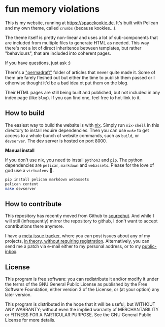 # fun memory violations

This is my website, running at https://spacekookie.de.
It's built with Pelican and my own theme,
called `crumbs` (because kookies...).

The theme itself is pretty non-linear and uses a lot of sub-components
that are included from multiple files to generate HTML as needed.
This way there's not a lot of direct inheritence between templates,
but rather "behaviours", that are included into coherent pages.

If you have questions, just ask :)

There's a ["permadraft"] folder of articles that never quite made it.
Some of them are farely fleshed out but either the time to publish them passed
or I otherwise thought it'd be a bad idea ot put them on the blog.

Their HTML pages are still being built and published,
but not included in any index page (like `blog`).
If you can find one, feel free to hot-link to it.

## How to build

The easiest way to build the website is with [nix].
Simply run `nix-shell` in this directory to install require dependencies.
Then you can use `make` to get access to a whole bunch of website
commands, such as `build`, or `devserver`.
The dev server is hosted on port 8000.

**Manual install**

If you don't use nix, you need to install `python3` and `pip`.
The python dependencies are `pelican`, `markdown` and `webassets`.
Please for the love of god use a `virtualenv` 😬.

```bash
pip install pelican markdown webassets
pelican content
make devserver
```

## How to contribute

This repository has recently moved from Github to [sourcehut].
And while I will still (infrequently) mirror the repository to github,
I don't want to accept contributions there anymore.

I have a [meta issue tracker][tracker], where you can post issues about
any of my projects, [in theory, without requiring registration][bug].
Alternatively, you can send me a patch via e-mail either to my personal
address, or to my [public-inbox].

["permadraft"]: /~spacekookie/website/tree/master/content/permadraft
[nix]: https://nixos.org/nix
[sourcehut]: https://git.sr.ht/~spacekookie/website
[tracker]: https://todo.sr.ht/~spacekookie/meta
[bug]: https://todo.sr.ht/~sircmpwn/todo.sr.ht/103
[public-inbox]: https://lists.sr.ht/~spacekookie/public-inbox

## License

This program is free software: you can redistribute it and/or modify it 
under the terms of the GNU General Public License as published by the 
Free Software Foundation, either version 3 of the License,
or (at your option) any later version.

This program is distributed in the hope that it will be useful,
but WITHOUT ANY WARRANTY; without even the implied warranty of
MERCHANTABILITY or FITNESS FOR A PARTICULAR PURPOSE. 
See the GNU General Public License for more details.

